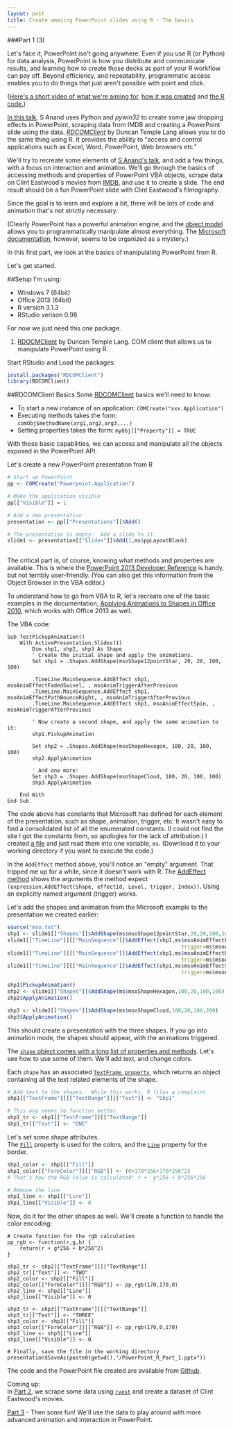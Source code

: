 ```yaml
---
layout: post
title: Create amazing PowerPoint slides using R - The basics
---
```

###Part 1 (3)

Let's face it, PowerPoint isn't going anywhere. Even if you use R (or Python) for data analysis, PowerPoint is how you distribute and communicate results, and learning how to create those decks as part of your R workflow can pay off.  Beyond efficiency, and repeatability, programmatic access enables you to do things that just aren't possible with point and click.  

([Here's a short video of what we're aiming for][16], [how it was created][15] and [the R code.][17])

[In this talk][1], S Anand uses Python and *pywin32* to create some jaw dropping effects in PowerPoint, scraping data from IMDB and creating a PowerPoint slide using the data.  [*RDCOMClient*][2] by Duncan Temple Lang allows you to do the same thing using R. It provides the ability to "access and control applications such as Excel, Word, PowerPoint, Web browsers etc."

We'll try to recreate some elements of [S Anand's talk][1], and add a few things, with a focus on interaction and animation. We'll go through the basics of accessing methods and properties of PowerPoint VBA objects, scrape data on Clint Eastwood's movies from [IMDB][13], and use it to create a slide.  The end result should be a fun PowerPoint slide with Clint Eastwood's filmography.

Since the goal is to learn and explore a bit, there will be lots of code and animation that's not strictly necessary.

(Clearly PowerPoint has a powerful animation engine, and the [object model][6] allows you to programmatically manipulate almost everything. The [Microsoft documentation][5], however, seems to be organized as a mystery.)

In this first part, we look at the basics of manipulating PowerPoint from R. 

Let's get started.

##Setup
I'm using:

* Windows 7 (64bit)  
* Office 2013 (64bit)  
* R version 3.1.3  
* RStudio verison 0.98

For now we just need this one package.

1. [RDOCMClient][2] by Duncan Temple Lang. COM client that allows us to manipulate PowerPoint using R.  

Start RStudio and Load the packages:

```r  
install.packages("RDCOMClient")  
library(RDCOMClient)     
```

##RDCOMClient Basics
Some [RDCOMClient][2] basics we'll need to know: 

* To start a new instance of an application:  `COMCreate("xxx.Application")`
* Executing methods takes the form: `comObj$methodName(arg1,arg2,arg3,...)`
* Setting properties takes the form: `myObj[["Property"]] = TRUE`

With these basic capabilities, we can access and manipulate all the objects exposed in the PowerPoint API.

Let's create a new PowerPoint presentation from R  

```r
# Start up PowerPoint 
pp <- COMCreate("Powerpoint.Application")

# Make the application visible
pp[["Visible"]] = 1

# Add a new presentation
presentation <- pp[["Presentations"]]$Add()

# The presentation is empty.  Add a slide to it.
slide1 <- presentation[["Slides"]]$Add(1,ms$ppLayoutBlank)
     
```

The critical part is, of course, knowing what methods and properties are available.  This is where the [PowerPoint 2013 Developer Reference][5] is handy, but not terribly user-friendly.  (You can also get this information from the Object Browser in the VBA editor.)

To understand how to go from VBA to R, let's recreate one of the basic examples in the documentation, [Applying Animations to Shapes in Office 2010][7], which works with Office 2013 as well.

The VBA code:

```vb.net
Sub TestPickupAnimation()
    With ActivePresentation.Slides(1)
        Dim shp1, shp2, shp3 As Shape
        ' Create the initial shape and apply the animations.
        Set shp1 = .Shapes.AddShape(msoShape12pointStar, 20, 20, 100, 100)
       
        .TimeLine.MainSequence.AddEffect shp1, msoAnimEffectFadedSwivel, , msoAnimTriggerAfterPrevious
        .TimeLine.MainSequence.AddEffect shp1, msoAnimEffectPathBounceRight, , msoAnimTriggerAfterPrevious
        .TimeLine.MainSequence.AddEffect shp1, msoAnimEffectSpin, , msoAnimTriggerAfterPrevious
       
        ' Now create a second shape, and apply the same animation to it:
        shp1.PickupAnimation
       
        Set shp2 = .Shapes.AddShape(msoShapeHexagon, 100, 20, 100, 100)
        shp2.ApplyAnimation
       
        ' And one more:
        Set shp3 = .Shapes.AddShape(msoShapeCloud, 180, 20, 100, 100)
        shp3.ApplyAnimation
       
    End With
End Sub

```

The code above has constants that Microsoft has defined for each element of the presentation, such as shape, animation, trigger, etc.  It wasn't easy to find a consolidated list of all the enumerated constants.  (I could not find the site I got the constants from, so apologies for the lack of attribution.)  I created [a file][12] and just read them into one variable, `ms`. (Download it to your working directory if you want to execute the code.)

In the `AddEffect` method above, you'll notice an "empty" argument.  That tripped me up for a while, since it doesn't work with R.
The [AddEffect method][8] shows the arguments the method expect `(expression.AddEffect(Shape, effectId, Level, trigger, Index))`.  Using an explicitly named argument (trigger) works.

Let's add the shapes and animation from the Microsoft example to the presentation we created earlier:

```r
source("mso.txt")
shp1 <- slide1[["Shapes"]]$AddShape(ms$msoShape12pointStar,20,20,100,100)
slide1[["TimeLine"]][["MainSequence"]]$AddEffect(shp1,ms$msoAnimEffectFadedSwivel,
                                                        trigger=ms$msoAnimTriggerAfterPrevious)
slide1[["TimeLine"]][["MainSequence"]]$AddEffect(shp1,ms$msoAnimEffectPathBounceRight,
                                                        trigger=ms$msoAnimTriggerAfterPrevious)
slide1[["TimeLine"]][["MainSequence"]]$AddEffect(shp1,ms$msoAnimEffectSpin,
                                                        trigger=ms$msoAnimTriggerAfterPrevious)

shp1$PickupAnimation()
shp2 <- slide1[["Shapes"]]$AddShape(ms$msoShapeHexagon,100,20,100,100)
shp2$ApplyAnimation()

shp3 <- slide1[["Shapes"]]$AddShape(ms$msoShapeCloud,180,20,100,200)
shp3$ApplyAnimation()

```

This should create a presentation with the three shapes.  If you go into animation mode, the shapes should appear, with the animations triggered.

The [`shape` object comes with a long list of properties and methods][9].  Let's see how to use some of them. We'll add text, and change colors.

Each `shape` has an associated [`TextFrame property`][10], which returns an object containing all the text related elements of the shape.

```r
# Add text to the shapes.  While this works, R files a complaint
shp1[["TextFrame"]][["TextRange"]][["Text"]] <- "Shp1"

# This way seems to function better
shp1_tr <- shp1[["TextFrame"]][["TextRange"]]
shp1_tr[["Text"]] <- "ONE"
```

Let's set some shape attributes.  
The [`Fill`][11] property is used for the colors, and the [`Line`][12] property for the border.

```r
shp1_color <- shp1[["Fill"]]
shp1_color[["ForeColor"]][["RGB"]] <- (0+170*256+170*256^2)
# That's how the RGB value is calculated: r +  g*256 + b*256*256 

# Remove the line
shp1_line <- shp1[["Line"]]
shp1_line[["Visible"]] <- 0

```

Now, do it for the other shapes as well.  We'll create a function to handle the color encoding:

```
# Create function for the rgb calculation 
pp_rgb <- function(r,g,b) {
    return(r + g*256 + b*256^2)
}

shp2_tr <- shp2[["TextFrame"]][["TextRange"]]
shp2_tr[["Text"]] <- "TWO"
shp2_color <- shp2[["Fill"]]
shp2_color[["ForeColor"]][["RGB"]] <- pp_rgb(170,170,0)
shp2_line <- shp2[["Line"]]
shp2_line[["Visible"]] <- 0

shp3_tr <- shp3[["TextFrame"]][["TextRange"]]
shp3_tr[["Text"]] <- "THREE"
shp3_color <- shp3[["Fill"]]
shp3_color[["ForeColor"]][["RGB"]] <- pp_rgb(170,0,170)
shp3_line <- shp3[["Line"]]
shp3_line[["Visible"]] <- 0

# Finally, save the file in the working directory
presentation$SaveAs(paste0(getwd(),"/PowerPoint_R_Part_1.pptx"))

```
The code and the PowerPoint file created are available from [Github](https://github.com/asifsalam/PowerPoint_from_R).

Coming up:<br>
In <a href="{{site.url}}/R-and-PowerPoint-Part-2/">Part 2</a>, we scrape some data using [`rvest`][4] and create a dataset of Clint Eastwood's movies. 
  
[Part 3][14] - Then some fun! We'll use the data to play around with more advanced animation and interaction in PowerPoint.

[1]:https://www.youtube.com/watch?v=aKCXj1DyEhM "S Anand YouTube"
[2]:http://www.omegahat.org/RDCOMClient/ "RCDOMClient"
[3]:http://www.omegahat.org/RSXML/ "XML Package for R"
[4]:https://github.com/hadley/rvest "rvest"
[5]:https://msdn.microsoft.com/en-us/library/office/ee861525.aspx "PowerPoint 2013 Developer Reference"
[6]:https://msdn.microsoft.com/en-us/library/office/ff743835.aspx "PowePoint Object Model Reference"
[7]:https://msdn.microsoft.com/en-us/library/office/gg190747(v=office.14).aspx "Applying Animations to Shapes"
[8]:https://msdn.microsoft.com/en-us/library/office/aa211626(v=office.11).aspx "AddEffect Method"
[9]:https://msdn.microsoft.com/en-us/library/office/ff744177.aspx "Shape Oject"
[10]:https://msdn.microsoft.com/EN-US/library/office/ff745204.aspx "TextFrame Property"
[11]:https://msdn.microsoft.com/EN-US/library/office/ff746145.aspx "Fill Property"
[12]:https://github.com/asifsalam/PowerPoint_from_R/blob/master/mso.txt "mso.txt"
[13]:http://www.imdb.org/ "IMDB"
[14]:http://asifsalam.github.io/R-and-PowerPoint-Part-3/ "PowerPoint from R - Part 3"
[15]:https://youtu.be/kCxBTPDiN08 "How to create amazing PowerPoint slides - video"
[16]:https://youtu.be/XoAanIO8zbM "PowerPoint Slide created using R - video"
[17]:https://github.com/asifsalam/PowerPoint_from_R "Github"